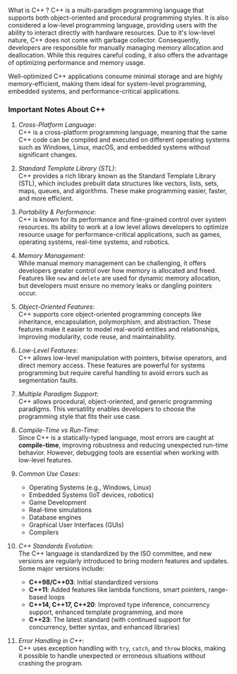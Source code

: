 What is C++ ?
C++ is a multi-paradigm programming language that supports both object-oriented and procedural programming styles. It is also considered a low-level programming language, providing users with the ability to interact directly with hardware resources. Due to it's low-level nature, C++ does not come with garbage collector. Consequently, developers are responsible for manually managing memory allocation and deallocation. While this requires careful coding, it also offers the advantage of optimizing performance and memory usage.

Well-optimized C++ applications consume minimal storage and are highly memory-efficient, making them ideal for system-level programming, embedded systems, and performance-critical applications.

### Important Notes About C++

1. *Cross-Platform Language*:  
   C++ is a cross-platform programming language, meaning that the same C++ code can be compiled and executed on different operating systems such as Windows, Linux, macOS, and embedded systems without significant changes.

2. *Standard Template Library (STL)*:  
   C++ provides a rich library known as the Standard Template Library (STL), which includes prebuilt data structures like vectors, lists, sets, maps, queues, and algorithms. These make programming easier, faster, and more efficient.

3. *Portability & Performance*:  
   C++ is known for its performance and fine-grained control over system resources. Its ability to work at a low level allows developers to optimize resource usage for performance-critical applications, such as games, operating systems, real-time systems, and robotics.

4. *Memory Management*:  
   While manual memory management can be challenging, it offers developers greater control over how memory is allocated and freed. Features like `new` and `delete` are used for dynamic memory allocation, but developers must ensure no memory leaks or dangling pointers occur.

5. *Object-Oriented Features*:  
   C++ supports core object-oriented programming concepts like inheritance, encapsulation, polymorphism, and abstraction. These features make it easier to model real-world entities and relationships, improving modularity, code reuse, and maintainability.

6. *Low-Level Features*:  
   C++ allows low-level manipulation with pointers, bitwise operators, and direct memory access. These features are powerful for systems programming but require careful handling to avoid errors such as segmentation faults.

7. *Multiple Paradigm Support*:  
   C++ allows procedural, object-oriented, and generic programming paradigms. This versatility enables developers to choose the programming style that fits their use case.

8. *Compile-Time vs Run-Time*:  
  Since C++ is a statically-typed language, most errors are caught at **compile-time**, improving robustness and reducing unexpected run-time behavior. However, debugging tools are essential when working with low-level features.

9. *Common Use Cases*:  
   - Operating Systems (e.g., Windows, Linux)  
   - Embedded Systems (IoT devices, robotics)  
   - Game Development  
   - Real-time simulations  
   - Database engines  
   - Graphical User Interfaces (GUIs)  
   - Compilers  

10. *C++ Standards Evolution*:  
    The C++ language is standardized by the ISO committee, and new versions are regularly introduced to bring modern features and updates. Some major versions include:  
    - **C++98/C++03**: Initial standardized versions  
    - **C++11**: Added features like lambda functions, smart pointers, range-based loops  
    - **C++14, C++17, C++20**: Improved type inference, concurrency support, enhanced template programming, and more  
    - **C++23**: The latest standard (with continued support for concurrency, better syntax, and enhanced libraries)

11. *Error Handling in C++*:  
    C++ uses exception handling with `try`, `catch`, and `throw` blocks, making it possible to handle unexpected or erroneous situations without crashing the program.
